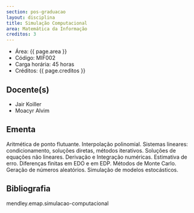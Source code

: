 ```yaml
---
section: pos-graduacao
layout: disciplina
title: Simulação Computacional
area: Matemática da Informação
creditos: 3
---
```


- Área: {{ page.area }}
- Código: MIF002
- Carga horária: 45 horas
- Créditos: {{ page.creditos }}

## Docente(s) 

- Jair Koiller
- Moacyr Alvim

## Ementa

Aritmética de ponto flutuante. Interpolação polinomial. Sistemas
lineares: condicionamento, soluções diretas, métodos iterativos.
Soluções de equações não lineares. Derivação e Integração numéricas.
Estimativa de erro. Diferenças finitas em EDO e em EDP. Métodos de
Monte Carlo. Geração de números aleatórios. Simulação de modelos
estocásticos.

## Bibliografia

mendley.emap.simulacao-computacional


